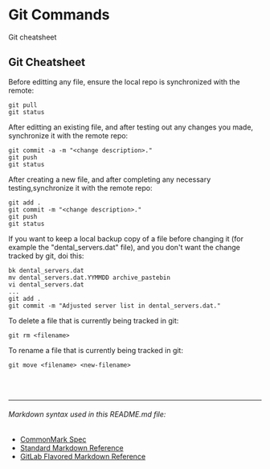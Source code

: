 # Git Commands

Git cheatsheet

Git Cheatsheet
------------------------
Before editting any file, ensure the local repo is synchronized with the remote:

~~~
git pull
git status
~~~

After editting an existing file, and after testing out any changes you made,
synchronize it with the remote repo:

  ~~~
  git commit -a -m "<change description>."
  git push
  git status
  ~~~

After creating a new file, and after completing any necessary testing,synchronize
it with the remote repo:

  ~~~
  git add .
  git commit -m "<change description>."
  git push
  git status
  ~~~

If you want to keep a local backup copy of a file before changing it (for example
the "dental_servers.dat" file), and you don't want the change tracked by git, doi
this:

  ~~~
  bk dental_servers.dat
  mv dental_servers.dat.YYMMDD archive_pastebin
  vi dental_servers.dat
  ...
  git add .
  git commit -m "Adjusted server list in dental_servers.dat."
  ~~~

To delete a file that is currently being tracked in git:

  ~~~
  git rm <filename>
  ~~~

To rename a file that is currently being tracked in git:

  ~~~
  git move <filename> <new-filename>
  ~~~

<br><br>
__________
###### Markdown syntax used in this README.md file:
* [CommonMark Spec](https://spec.commonmark.org/0.30/)
* [Standard Markdown Reference](https://daringfireball.net/projects/markdown/syntax)
* [GitLab Flavored Markdown Reference](https://docs.gitlab.com/ee/user/markdown.html)

